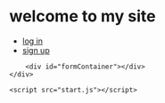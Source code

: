 <!DOCTYPE html>
<html lang="ar">
<head>
    <meta charset="UTF-8">
    <meta name="viewport" content="width=device-width, initial-scale=1.0">
    <title>my site</title>
    <link rel="stylesheet" href="start.css">
</head>
<body>
    <div class="container">
        <h1>welcome to my site</h1>
        <ul class="menu">
            <li><a class="btn1" onclick="goToLogin()" href="login.html" id="loginBtn">log in</a></li>
            <li><a class="btn2" onclick="goToSignUp()" href="sign up.html" id="signupBtn">sign up</a></li>
        </ul>

        <div id="formContainer"></div>
    </div>

    <script src="start.js"></script>
</body>
</html>

